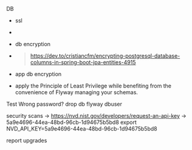 
DB
- ssl
- >
 
- db encryption
- > https://dev.to/cristiancfm/encrypting-postgresql-database-columns-in-spring-boot-jpa-entities-4915
  
- app db encryption
- apply the Principle of Least Privilege while benefiting from the convenience of Flyway managing your schemas.

Test
Wrong password?
drop db
flyway dbuser

security scans
-> https://nvd.nist.gov/developers/request-an-api-key
-> 5a9e4696-44ea-48bd-96cb-1d94675b5bd8
export NVD_API_KEY=5a9e4696-44ea-48bd-96cb-1d94675b5bd8

report upgrades
